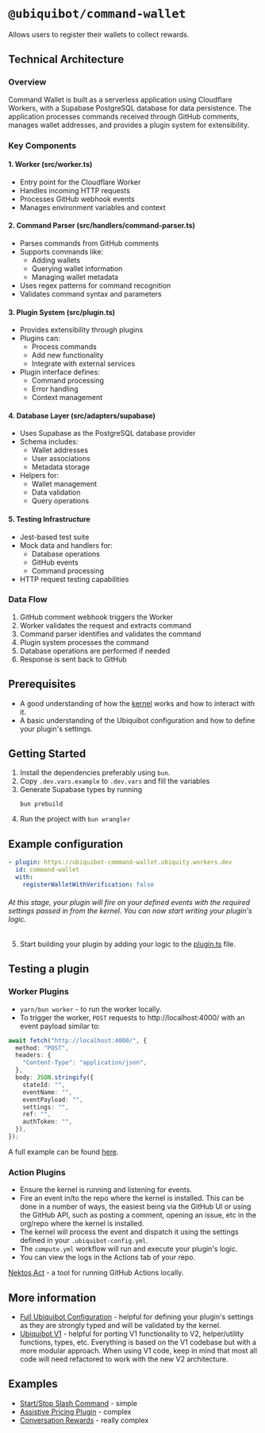 # `@ubiquibot/command-wallet`

Allows users to register their wallets to collect rewards.

## Technical Architecture

### Overview

Command Wallet is built as a serverless application using Cloudflare Workers, with a Supabase PostgreSQL database for data persistence. The application processes commands received through GitHub comments, manages wallet addresses, and provides a plugin system for extensibility.

### Key Components

#### 1. Worker (src/worker.ts)
- Entry point for the Cloudflare Worker
- Handles incoming HTTP requests
- Processes GitHub webhook events
- Manages environment variables and context

#### 2. Command Parser (src/handlers/command-parser.ts)
- Parses commands from GitHub comments
- Supports commands like:
  - Adding wallets
  - Querying wallet information
  - Managing wallet metadata
- Uses regex patterns for command recognition
- Validates command syntax and parameters

#### 3. Plugin System (src/plugin.ts)
- Provides extensibility through plugins
- Plugins can:
  - Process commands
  - Add new functionality
  - Integrate with external services
- Plugin interface defines:
  - Command processing
  - Error handling
  - Context management

#### 4. Database Layer (src/adapters/supabase)
- Uses Supabase as the PostgreSQL database provider
- Schema includes:
  - Wallet addresses
  - User associations
  - Metadata storage
- Helpers for:
  - Wallet management
  - Data validation
  - Query operations

#### 5. Testing Infrastructure
- Jest-based test suite
- Mock data and handlers for:
  - Database operations
  - GitHub events
  - Command processing
- HTTP request testing capabilities

### Data Flow

1. GitHub comment webhook triggers the Worker
2. Worker validates the request and extracts command
3. Command parser identifies and validates the command
4. Plugin system processes the command
5. Database operations are performed if needed
6. Response is sent back to GitHub

## Prerequisites

- A good understanding of how the [kernel](https://github.com/ubiquity/ubiquibot-kernel) works and how to interact with it.
- A basic understanding of the Ubiquibot configuration and how to define your plugin's settings.

## Getting Started

1. Install the dependencies preferably using `bun`.
2. Copy `.dev.vars.example` to `.dev.vars` and fill the variables
3. Generate Supabase types by running
   ```shell
   bun prebuild
   ```
4. Run the project with `bun wrangler`

## Example configuration

```yml
- plugin: https://ubiquibot-command-wallet.ubiquity.workers.dev
  id: command-wallet
  with:
    registerWalletWithVerification: false
```

###### At this stage, your plugin will fire on your defined events with the required settings passed in from the kernel. You can now start writing your plugin's logic.

5. Start building your plugin by adding your logic to the [plugin.ts](./src/plugin.ts) file.

## Testing a plugin

### Worker Plugins

- `yarn/bun worker` - to run the worker locally.
- To trigger the worker, `POST` requests to http://localhost:4000/ with an event payload similar to:

```ts
await fetch("http://localhost:4000/", {
  method: "POST",
  headers: {
    "Content-Type": "application/json",
  },
  body: JSON.stringify({
    stateId: "",
    eventName: "",
    eventPayload: "",
    settings: "",
    ref: "",
    authToken: "",
  }),
});
```

A full example can be found [here](https://github.com/ubiquibot/assistive-pricing/blob/623ea3f950f04842f2d003bda3fc7b7684e41378/tests/http/request.http).

### Action Plugins

- Ensure the kernel is running and listening for events.
- Fire an event in/to the repo where the kernel is installed. This can be done in a number of ways, the easiest being via the GitHub UI or using the GitHub API, such as posting a comment, opening an issue, etc in the org/repo where the kernel is installed.
- The kernel will process the event and dispatch it using the settings defined in your `.ubiquibot-config.yml`.
- The `compute.yml` workflow will run and execute your plugin's logic.
- You can view the logs in the Actions tab of your repo.

[Nektos Act](https://github.com/nektos/act) - a tool for running GitHub Actions locally.

## More information

- [Full Ubiquibot Configuration](https://github.com/ubiquity/ubiquibot/blob/0fde7551585499b1e0618ec8ea5e826f11271c9c/src/types/configuration-types.ts#L62) - helpful for defining your plugin's settings as they are strongly typed and will be validated by the kernel.
- [Ubiquibot V1](https://github.com/ubiquity/ubiquibot) - helpful for porting V1 functionality to V2, helper/utility functions, types, etc. Everything is based on the V1 codebase but with a more modular approach. When using V1 code, keep in mind that most all code will need refactored to work with the new V2 architecture.

## Examples

- [Start/Stop Slash Command](https://github.com/ubq-testing/start-stop-module) - simple
- [Assistive Pricing Plugin](https://github.com/ubiquibot/assistive-pricing) - complex
- [Conversation Rewards](https://github.com/ubiquibot/conversation-rewards) - really complex
